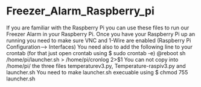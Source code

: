 # Freezer_Alarm_Raspberry_pi
If you are familiar with the Raspberry Pi you can use these files to run our Freezer Alarm in your Raspberry Pi. 
Once you have your Raspberry Pi up an running you need to make sure VNC and 1-Wire are enabled (Raspberry Pi Configuration--> Interfaces)
You need also to add the following line to your crontab (for that just open crontab using $ sudo crontab -e)
@reboot sh /home/pi/launcher.sh > /home/pi/cronlog 2>$1
You can not copy into /home/pi/ the three files temperaturev3.py, Temperature-raspiv3.py and launcher.sh
You need to make launcher.sh execuable using $ chmod 755 launcher.sh
